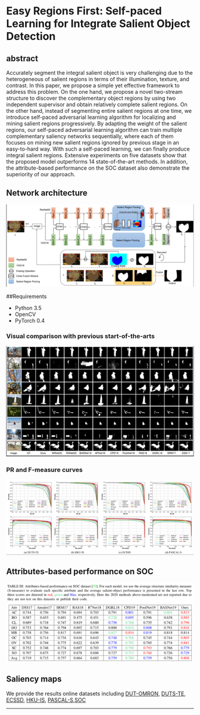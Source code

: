 # Easy Regions First: Self-paced Learning for Integrate Salient Object Detection

## abstract

Accurately segment the integral salient object is very challenging due to the heterogeneous of salient regions in terms of their illumination, texture, and contrast. In this paper,  we propose a simple yet effective framework to address this problem. On the one hand, we propose a novel two-stream structure to discover the complementary object regions by using two independent  supervisor and obtain relatively complete salient regions. On the other hand, instead of segmenting entire salient regions at one time, we introduce self-paced adversarial learning algorithm for localizing and mining salient regions progressively. By adapting the weight of the salient regions, our self-paced adversarial learning  algorithm can train multiple complementary saliency networks sequentially, where each of them focuses on mining new salient regions ignored by previous stage in an easy-to-hard way. With such a self-paced learning, we can finally produce integral salient regions. Extensive experiments on five datasets show that the proposed model outperforms 14 state-of-the-art methods. In addition, the attribute-based performance on the SOC dataset also demonstrate the superiority of our approach.


## Network architecture

![fig1](./img/img/pipeline.png)


##Requirements
- Python 3.5
-  OpenCV
- PyTorch 0.4

### Visual comparison with previous start-of-the-arts

![fig1](./img/img/sal_map.png)

### PR and F-measure curves
![fig2](./img/img/pr.png)

## Attributes-based performance on SOC
![fig3](./img/img/soc.png)



## Saliency maps

We provide the results online datasets including  [DUT-OMRON](https://drive.google.com/open?id=1MI2xRti3z7gANhXzPFUarIGSmtz4Qv_G), [DUTS-TE](https://drive.google.com/open?id=1ARbkY_5K6rzTuPiMSx9tGV8vV5oR2tM6), [ECSSD](https://drive.google.com/open?id=1mreYKJ8soFPRwwmgmzWlV6WdC89GC9Oc), [HKU-IS](https://drive.google.com/open?id=1NJMxVnUv5bJPSHZr6HrmXZI5nz1WdgPp), [PASCAL-S](https://drive.google.com/open?id=1IXOj453r-jBIlKEDjAEPKJvyHeK3ynyR),[SOC](https://drive.google.com/open?id=105gyufGx_UNhyToH63RD63_10eGTzhI4)
<hr>
